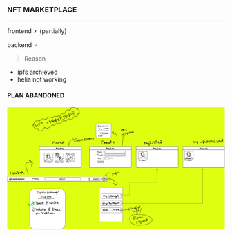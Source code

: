### NFT MARKETPLACE
<hr />

<p>frontend 🗴 (partially)</p>
<p>backend 🗸</p>

> Reason

- ipfs archieved
- helia not working

#### PLAN ABANDONED
![layout](./public/nft-mplace-layout.jpg)
